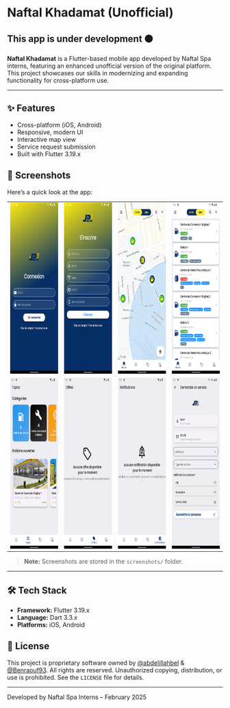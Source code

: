 # Naftal Khadamat (Unofficial)

## This app is under development 🟠

**Naftal Khadamat** is a Flutter-based mobile app developed by Naftal Spa interns, featuring an enhanced unofficial version of the original platform. This project showcases our skills in modernizing and expanding functionality for cross-platform use.

---

## ✨ Features

- Cross-platform (iOS, Android)
- Responsive, modern UI
- Interactive map view
- Service request submission
- Built with Flutter 3.19.x

## 📸 Screenshots

Here’s a quick look at the app:

<table>
  <tr>
    <td><img src="screenshots/Screenshot_1740593100.png" alt="Screenshot 1" width="200" height="400"></td>
    <td><img src="screenshots/Screenshot_1740593104.png" alt="Screenshot 2" width="200" height="400"></td>
    <td><img src="screenshots/Screenshot_1740593190.png" alt="Screenshot 3" width="200" height="400"></td>
    <td><img src="screenshots/Screenshot_1740592981.png" alt="Screenshot 4" width="200" height="400"></td>
  </tr>
  <tr>
    <td><img src="screenshots/Screenshot_1740592924.png" alt="Screenshot 5" width="200" height="400"></td>
    <td><img src="screenshots/Screenshot_1740592937.png" alt="Screenshot 6" width="200" height="400"></td>
    <td><img src="screenshots/Screenshot_1740592942.png" alt="Screenshot 7" width="200" height="400"></td>
    <td><img src="screenshots/Screenshot_1740596005.png" alt="Screenshot 8" width="200" height="400"></td>
  </tr>
</table>

> **Note:** Screenshots are stored in the `screenshots/` folder.

---

## 🛠️ Tech Stack

- **Framework:** Flutter 3.19.x
- **Language:** Dart 3.3.x
- **Platforms:** iOS, Android

## 📜 License

This project is proprietary software owned by [@abdelillahbel](https://github.com/abdelillahbel) & [@Benraouf93](https://github.com/Benraouf93). All rights are reserved. Unauthorized copying, distribution, or use is prohibited. See the `LICENSE` file for details.

---

Developed by Naftal Spa Interns – February 2025